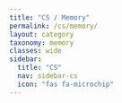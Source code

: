 ```yaml
---
title: "CS / Memory"
permalink: /cs/memory/
layout: category
taxonomy: memory
classes: wide
sidebar:
  title: "CS"
  nav: sidebar-cs
  icon: "fas fa-microchip"
---
```

